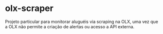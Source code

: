 # olx-scraper

Projeto particular para monitorar aluguéis via scraping na OLX, uma vez que a OLX não permite a criação de alertas ou acesso a API externa.
